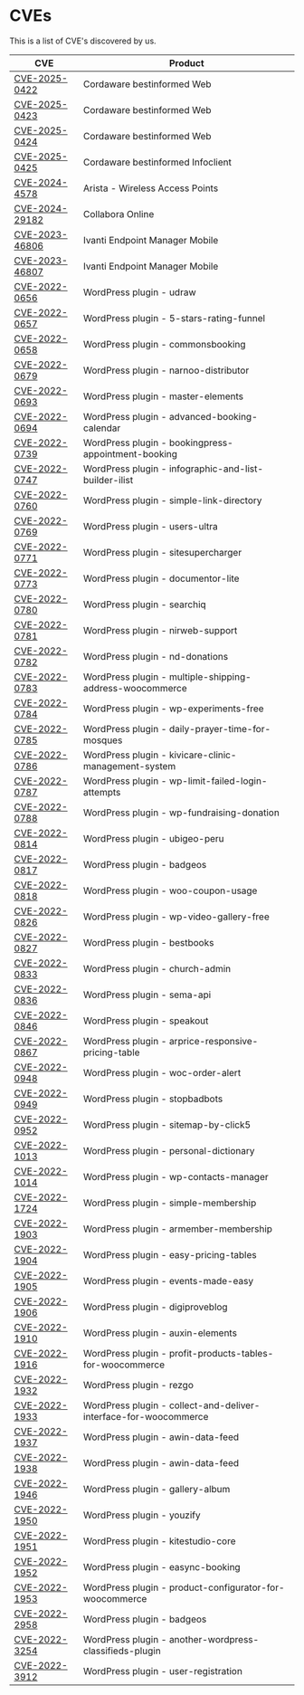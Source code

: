 # CVEs
This is a list of CVE's discovered by us.

| CVE                                                                             | Product                                                          |
|---------------------------------------------------------------------------------|------------------------------------------------------------------|
| [CVE-2025-0422](https://cve.mitre.org/cgi-bin/cvename.cgi?name=CVE-2025-0422)   | Cordaware bestinformed Web                                       |
| [CVE-2025-0423](https://cve.mitre.org/cgi-bin/cvename.cgi?name=CVE-2025-0423)   | Cordaware bestinformed Web                                       |
| [CVE-2025-0424](https://cve.mitre.org/cgi-bin/cvename.cgi?name=CVE-2025-0424)   | Cordaware bestinformed Web                                       |
| [CVE-2025-0425](https://cve.mitre.org/cgi-bin/cvename.cgi?name=CVE-2025-0425)   | Cordaware bestinformed Infoclient                                |
| [CVE-2024-4578](https://cve.mitre.org/cgi-bin/cvename.cgi?name=CVE-2024-4578)   | Arista - Wireless Access Points                                  |
| [CVE-2024-29182](https://cve.mitre.org/cgi-bin/cvename.cgi?name=CVE-2024-29182) | Collabora Online                                                 |
| [CVE-2023-46806](https://cve.mitre.org/cgi-bin/cvename.cgi?name=CVE-2023-46806) | Ivanti Endpoint Manager Mobile                                   |
| [CVE-2023-46807](https://cve.mitre.org/cgi-bin/cvename.cgi?name=CVE-2023-46807) | Ivanti Endpoint Manager Mobile                                   |
| [CVE-2022-0656](https://cve.mitre.org/cgi-bin/cvename.cgi?name=CVE-2022-0656)   | WordPress plugin - udraw                                         |
| [CVE-2022-0657](https://cve.mitre.org/cgi-bin/cvename.cgi?name=CVE-2022-0657)   | WordPress plugin - 5-stars-rating-funnel                         |
| [CVE-2022-0658](https://cve.mitre.org/cgi-bin/cvename.cgi?name=CVE-2022-0658)   | WordPress plugin - commonsbooking                                |
| [CVE-2022-0679](https://cve.mitre.org/cgi-bin/cvename.cgi?name=CVE-2022-0679)   | WordPress plugin - narnoo-distributor                            |
| [CVE-2022-0693](https://cve.mitre.org/cgi-bin/cvename.cgi?name=CVE-2022-0693)   | WordPress plugin - master-elements                               |
| [CVE-2022-0694](https://cve.mitre.org/cgi-bin/cvename.cgi?name=CVE-2022-0694)   | WordPress plugin - advanced-booking-calendar                     |
| [CVE-2022-0739](https://cve.mitre.org/cgi-bin/cvename.cgi?name=CVE-2022-0739)   | WordPress plugin - bookingpress-appointment-booking              |
| [CVE-2022-0747](https://cve.mitre.org/cgi-bin/cvename.cgi?name=CVE-2022-0747)   | WordPress plugin - infographic-and-list-builder-ilist            |
| [CVE-2022-0760](https://cve.mitre.org/cgi-bin/cvename.cgi?name=CVE-2022-0760)   | WordPress plugin - simple-link-directory                         |
| [CVE-2022-0769](https://cve.mitre.org/cgi-bin/cvename.cgi?name=CVE-2022-0769)   | WordPress plugin - users-ultra                                   |
| [CVE-2022-0771](https://cve.mitre.org/cgi-bin/cvename.cgi?name=CVE-2022-0771)   | WordPress plugin - sitesupercharger                              |
| [CVE-2022-0773](https://cve.mitre.org/cgi-bin/cvename.cgi?name=CVE-2022-0773)   | WordPress plugin - documentor-lite                               |
| [CVE-2022-0780](https://cve.mitre.org/cgi-bin/cvename.cgi?name=CVE-2022-0780)   | WordPress plugin - searchiq                                      |
| [CVE-2022-0781](https://cve.mitre.org/cgi-bin/cvename.cgi?name=CVE-2022-0781)   | WordPress plugin - nirweb-support                                |
| [CVE-2022-0782](https://cve.mitre.org/cgi-bin/cvename.cgi?name=CVE-2022-0782)   | WordPress plugin - nd-donations                                  |
| [CVE-2022-0783](https://cve.mitre.org/cgi-bin/cvename.cgi?name=CVE-2022-0783)   | WordPress plugin - multiple-shipping-address-woocommerce         |
| [CVE-2022-0784](https://cve.mitre.org/cgi-bin/cvename.cgi?name=CVE-2022-0784)   | WordPress plugin - wp-experiments-free                           |
| [CVE-2022-0785](https://cve.mitre.org/cgi-bin/cvename.cgi?name=CVE-2022-0785)   | WordPress plugin - daily-prayer-time-for-mosques                 |
| [CVE-2022-0786](https://cve.mitre.org/cgi-bin/cvename.cgi?name=CVE-2022-0786)   | WordPress plugin - kivicare-clinic-management-system             |
| [CVE-2022-0787](https://cve.mitre.org/cgi-bin/cvename.cgi?name=CVE-2022-0787)   | WordPress plugin - wp-limit-failed-login-attempts                |
| [CVE-2022-0788](https://cve.mitre.org/cgi-bin/cvename.cgi?name=CVE-2022-0788)   | WordPress plugin - wp-fundraising-donation                       |
| [CVE-2022-0814](https://cve.mitre.org/cgi-bin/cvename.cgi?name=CVE-2022-0814)   | WordPress plugin - ubigeo-peru                                   |
| [CVE-2022-0817](https://cve.mitre.org/cgi-bin/cvename.cgi?name=CVE-2022-0817)   | WordPress plugin - badgeos                                       |
| [CVE-2022-0818](https://cve.mitre.org/cgi-bin/cvename.cgi?name=CVE-2022-0818)   | WordPress plugin - woo-coupon-usage                              |
| [CVE-2022-0826](https://cve.mitre.org/cgi-bin/cvename.cgi?name=CVE-2022-0826)   | WordPress plugin - wp-video-gallery-free                         |
| [CVE-2022-0827](https://cve.mitre.org/cgi-bin/cvename.cgi?name=CVE-2022-0827)   | WordPress plugin - bestbooks                                     |
| [CVE-2022-0833](https://cve.mitre.org/cgi-bin/cvename.cgi?name=CVE-2022-0833)   | WordPress plugin - church-admin                                  |
| [CVE-2022-0836](https://cve.mitre.org/cgi-bin/cvename.cgi?name=CVE-2022-0836)   | WordPress plugin - sema-api                                      |
| [CVE-2022-0846](https://cve.mitre.org/cgi-bin/cvename.cgi?name=CVE-2022-0846)   | WordPress plugin - speakout                                      |
| [CVE-2022-0867](https://cve.mitre.org/cgi-bin/cvename.cgi?name=CVE-2022-0867)   | WordPress plugin - arprice-responsive-pricing-table              |
| [CVE-2022-0948](https://cve.mitre.org/cgi-bin/cvename.cgi?name=CVE-2022-0948)   | WordPress plugin - woc-order-alert                               |
| [CVE-2022-0949](https://cve.mitre.org/cgi-bin/cvename.cgi?name=CVE-2022-0949)   | WordPress plugin - stopbadbots                                   |
| [CVE-2022-0952](https://cve.mitre.org/cgi-bin/cvename.cgi?name=CVE-2022-0952)   | WordPress plugin - sitemap-by-click5                             |
| [CVE-2022-1013](https://cve.mitre.org/cgi-bin/cvename.cgi?name=CVE-2022-1013)   | WordPress plugin - personal-dictionary                           |
| [CVE-2022-1014](https://cve.mitre.org/cgi-bin/cvename.cgi?name=CVE-2022-1014)   | WordPress plugin - wp-contacts-manager                           |
| [CVE-2022-1724](https://cve.mitre.org/cgi-bin/cvename.cgi?name=CVE-2022-1724)   | WordPress plugin - simple-membership                             |
| [CVE-2022-1903](https://cve.mitre.org/cgi-bin/cvename.cgi?name=CVE-2022-1903)   | WordPress plugin - armember-membership                           |
| [CVE-2022-1904](https://cve.mitre.org/cgi-bin/cvename.cgi?name=CVE-2022-1904)   | WordPress plugin - easy-pricing-tables                           |
| [CVE-2022-1905](https://cve.mitre.org/cgi-bin/cvename.cgi?name=CVE-2022-1905)   | WordPress plugin - events-made-easy                              |
| [CVE-2022-1906](https://cve.mitre.org/cgi-bin/cvename.cgi?name=CVE-2022-1906)   | WordPress plugin - digiproveblog                                 |
| [CVE-2022-1910](https://cve.mitre.org/cgi-bin/cvename.cgi?name=CVE-2022-1910)   | WordPress plugin - auxin-elements                                |
| [CVE-2022-1916](https://cve.mitre.org/cgi-bin/cvename.cgi?name=CVE-2022-1916)   | WordPress plugin - profit-products-tables-for-woocommerce        |
| [CVE-2022-1932](https://cve.mitre.org/cgi-bin/cvename.cgi?name=CVE-2022-1932)   | WordPress plugin - rezgo                                         |
| [CVE-2022-1933](https://cve.mitre.org/cgi-bin/cvename.cgi?name=CVE-2022-1933)   | WordPress plugin - collect-and-deliver-interface-for-woocommerce |
| [CVE-2022-1937](https://cve.mitre.org/cgi-bin/cvename.cgi?name=CVE-2022-1937)   | WordPress plugin - awin-data-feed                                |
| [CVE-2022-1938](https://cve.mitre.org/cgi-bin/cvename.cgi?name=CVE-2022-1938)   | WordPress plugin - awin-data-feed                                |
| [CVE-2022-1946](https://cve.mitre.org/cgi-bin/cvename.cgi?name=CVE-2022-1946)   | WordPress plugin - gallery-album                                 |
| [CVE-2022-1950](https://cve.mitre.org/cgi-bin/cvename.cgi?name=CVE-2022-1950)   | WordPress plugin - youzify                                       |
| [CVE-2022-1951](https://cve.mitre.org/cgi-bin/cvename.cgi?name=CVE-2022-1951)   | WordPress plugin - kitestudio-core                               |
| [CVE-2022-1952](https://cve.mitre.org/cgi-bin/cvename.cgi?name=CVE-2022-1952)   | WordPress plugin - easync-booking                                |
| [CVE-2022-1953](https://cve.mitre.org/cgi-bin/cvename.cgi?name=CVE-2022-1953)   | WordPress plugin - product-configurator-for-woocommerce          |
| [CVE-2022-2958](https://cve.mitre.org/cgi-bin/cvename.cgi?name=CVE-2022-2958)   | WordPress plugin - badgeos                                       |
| [CVE-2022-3254](https://cve.mitre.org/cgi-bin/cvename.cgi?name=CVE-2022-3254)   | WordPress plugin - another-wordpress-classifieds-plugin          |
| [CVE-2022-3912](https://cve.mitre.org/cgi-bin/cvename.cgi?name=CVE-2022-3912)   | WordPress plugin - user-registration                             |
